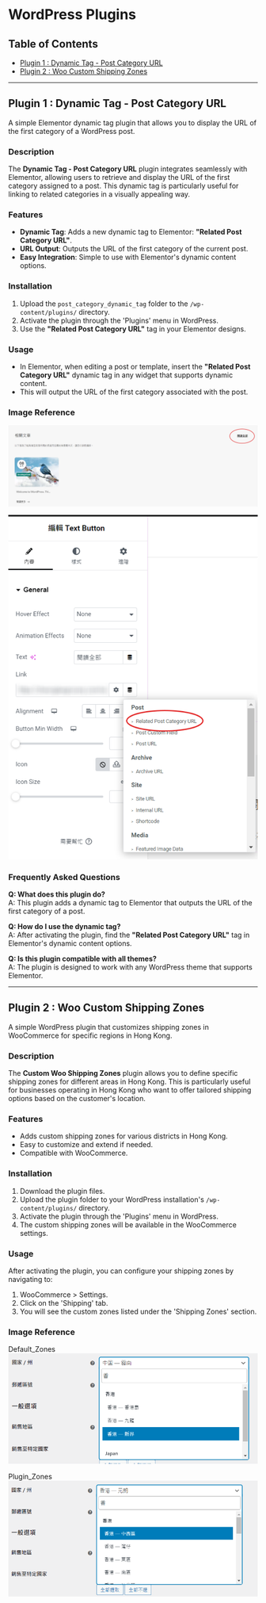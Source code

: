 # WordPress Plugins

## Table of Contents
- [Plugin 1 : Dynamic Tag - Post Category URL](#plugin-1-dynamic-tag---post-category-url)
- [Plugin 2 : Woo Custom Shipping Zones](#plugin-2-woo-custom-shipping-zones)

---

## Plugin 1 : Dynamic Tag - Post Category URL
A simple Elementor dynamic tag plugin that allows you to display the URL of the first category of a WordPress post.

### Description
The **Dynamic Tag - Post Category URL** plugin integrates seamlessly with Elementor, allowing users to retrieve and display the URL of the first category assigned to a post. This dynamic tag is particularly useful for linking to related categories in a visually appealing way.

### Features
- **Dynamic Tag**: Adds a new dynamic tag to Elementor: **"Related Post Category URL"**.
- **URL Output**: Outputs the URL of the first category of the current post.
- **Easy Integration**: Simple to use with Elementor's dynamic content options.

### Installation
1. Upload the `post_category_dynamic_tag` folder to the `/wp-content/plugins/` directory.
2. Activate the plugin through the 'Plugins' menu in WordPress.
3. Use the **"Related Post Category URL"** tag in your Elementor designs.

### Usage
- In Elementor, when editing a post or template, insert the **"Related Post Category URL"** dynamic tag in any widget that supports dynamic content.
- This will output the URL of the first category associated with the post.

### Image Reference

![Related Post](ref_pic/Dynamic_Tag-Post_Category_URL_Pic/related_post.PNG)

![Text Button](ref_pic/Dynamic_Tag-Post_Category_URL_Pic/text_button.PNG)

### Frequently Asked Questions

**Q: What does this plugin do?**  
A: This plugin adds a dynamic tag to Elementor that outputs the URL of the first category of a post.

**Q: How do I use the dynamic tag?**  
A: After activating the plugin, find the **"Related Post Category URL"** tag in Elementor's dynamic content options.

**Q: Is this plugin compatible with all themes?**  
A: The plugin is designed to work with any WordPress theme that supports Elementor.

---
## Plugin 2 : Woo Custom Shipping Zones
A simple WordPress plugin that customizes shipping zones in WooCommerce for specific regions in Hong Kong.

### Description
The **Custom Woo Shipping Zones** plugin allows you to define specific shipping zones for different areas in Hong Kong. This is particularly useful for businesses operating in Hong Kong who want to offer tailored shipping options based on the customer's location.

### Features
- Adds custom shipping zones for various districts in Hong Kong.
- Easy to customize and extend if needed.
- Compatible with WooCommerce.

### Installation
1. Download the plugin files.
2. Upload the plugin folder to your WordPress installation's `/wp-content/plugins/` directory.
3. Activate the plugin through the 'Plugins' menu in WordPress.
4. The custom shipping zones will be available in the WooCommerce settings.

### Usage
After activating the plugin, you can configure your shipping zones by navigating to:
1. WooCommerce > Settings.
2. Click on the 'Shipping' tab.
3. You will see the custom zones listed under the 'Shipping Zones' section.

### Image Reference
Default_Zones
![Default_Zones](https://github.com/CNCKNAM/Wordpress-Plugin/blob/main/ref_pic/woo-custom-shipping-zones/default_zones.PNG)

Plugin_Zones
![Plugin_Zones](https://github.com/CNCKNAM/Wordpress-Plugin/blob/main/ref_pic/woo-custom-shipping-zones/plugin_zones.PNG)




